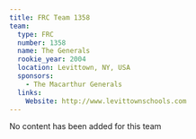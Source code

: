 ```yaml
---
title: FRC Team 1358
team:
  type: FRC
  number: 1358
  name: The Generals
  rookie_year: 2004
  location: Levittown, NY, USA
  sponsors:
    - The Macarthur Generals
  links:
    Website: http://www.levittownschools.com
---
```

No content has been added for this team